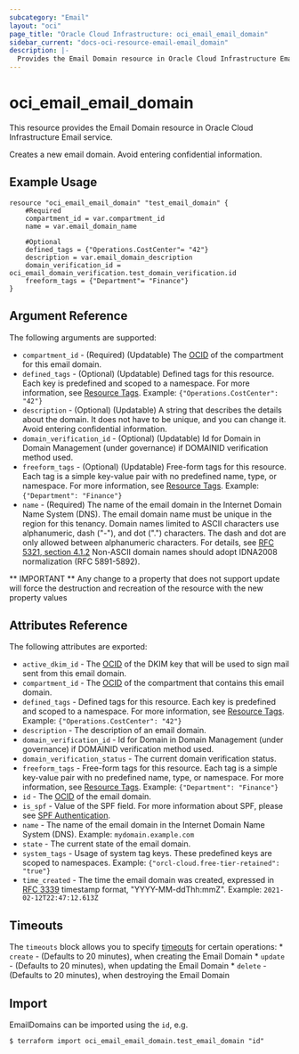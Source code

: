 ```yaml
---
subcategory: "Email"
layout: "oci"
page_title: "Oracle Cloud Infrastructure: oci_email_email_domain"
sidebar_current: "docs-oci-resource-email-email_domain"
description: |-
  Provides the Email Domain resource in Oracle Cloud Infrastructure Email service
---
```


# oci_email_email_domain
This resource provides the Email Domain resource in Oracle Cloud Infrastructure Email service.

Creates a new email domain. Avoid entering confidential information.

## Example Usage

```hcl
resource "oci_email_email_domain" "test_email_domain" {
	#Required
	compartment_id = var.compartment_id
	name = var.email_domain_name

	#Optional
	defined_tags = {"Operations.CostCenter"= "42"}
	description = var.email_domain_description
	domain_verification_id = oci_email_domain_verification.test_domain_verification.id
	freeform_tags = {"Department"= "Finance"}
}
```

## Argument Reference

The following arguments are supported:

* `compartment_id` - (Required) (Updatable) The [OCID](https://docs.cloud.oracle.com/iaas/Content/General/Concepts/identifiers.htm) of the compartment for this email domain.
* `defined_tags` - (Optional) (Updatable) Defined tags for this resource. Each key is predefined and scoped to a namespace. For more information, see [Resource Tags](https://docs.cloud.oracle.com/iaas/Content/General/Concepts/resourcetags.htm).  Example: `{"Operations.CostCenter": "42"}`
* `description` - (Optional) (Updatable) A string that describes the details about the domain. It does not have to be unique, and you can change it. Avoid entering confidential information.
* `domain_verification_id` - (Optional) (Updatable) Id for Domain in Domain Management (under governance) if DOMAINID verification method used.
* `freeform_tags` - (Optional) (Updatable) Free-form tags for this resource. Each tag is a simple key-value pair with no predefined name, type, or namespace. For more information, see [Resource Tags](https://docs.cloud.oracle.com/iaas/Content/General/Concepts/resourcetags.htm).  Example: `{"Department": "Finance"}`
* `name` - (Required) The name of the email domain in the Internet Domain Name System (DNS). The email domain name must be unique in the region for this tenancy. Domain names limited to ASCII characters use alphanumeric, dash ("-"), and dot (".") characters. The dash and dot are only allowed between alphanumeric characters. For details, see [RFC 5321, section 4.1.2](https://tools.ietf.org/html/rfc5321#section-4.1.2) Non-ASCII domain names should adopt IDNA2008 normalization (RFC 5891-5892).


** IMPORTANT **
Any change to a property that does not support update will force the destruction and recreation of the resource with the new property values

## Attributes Reference

The following attributes are exported:

* `active_dkim_id` - The [OCID](https://docs.cloud.oracle.com/iaas/Content/General/Concepts/identifiers.htm) of the DKIM key that will be used to sign mail sent from this email domain.
* `compartment_id` - The [OCID](https://docs.cloud.oracle.com/iaas/Content/General/Concepts/identifiers.htm) of the compartment that contains this email domain.
* `defined_tags` - Defined tags for this resource. Each key is predefined and scoped to a namespace. For more information, see [Resource Tags](https://docs.cloud.oracle.com/iaas/Content/General/Concepts/resourcetags.htm).  Example: `{"Operations.CostCenter": "42"}`
* `description` - The description of an email domain.
* `domain_verification_id` - Id for Domain in Domain Management (under governance) if DOMAINID verification method used.
* `domain_verification_status` - The current domain verification status.
* `freeform_tags` - Free-form tags for this resource. Each tag is a simple key-value pair with no predefined name, type, or namespace. For more information, see [Resource Tags](https://docs.cloud.oracle.com/iaas/Content/General/Concepts/resourcetags.htm).  Example: `{"Department": "Finance"}` 
* `id` - The [OCID](https://docs.cloud.oracle.com/iaas/Content/General/Concepts/identifiers.htm) of the email domain.
* `is_spf` - Value of the SPF field. For more information about SPF, please see [SPF Authentication](https://docs.cloud.oracle.com/iaas/Content/Email/Concepts/overview.htm#components). 
* `name` - The name of the email domain in the Internet Domain Name System (DNS).  Example: `mydomain.example.com`
* `state` - The current state of the email domain.
* `system_tags` - Usage of system tag keys. These predefined keys are scoped to namespaces. Example: `{"orcl-cloud.free-tier-retained": "true"}`
* `time_created` - The time the email domain was created, expressed in [RFC 3339](https://tools.ietf.org/html/rfc3339) timestamp format, "YYYY-MM-ddThh:mmZ".  Example: `2021-02-12T22:47:12.613Z`

## Timeouts

The `timeouts` block allows you to specify [timeouts](https://registry.terraform.io/providers/oracle/oci/latest/docs/guides/changing_timeouts) for certain operations:
	* `create` - (Defaults to 20 minutes), when creating the Email Domain
	* `update` - (Defaults to 20 minutes), when updating the Email Domain
	* `delete` - (Defaults to 20 minutes), when destroying the Email Domain

## Import

EmailDomains can be imported using the `id`, e.g.

```
$ terraform import oci_email_email_domain.test_email_domain "id"
```
